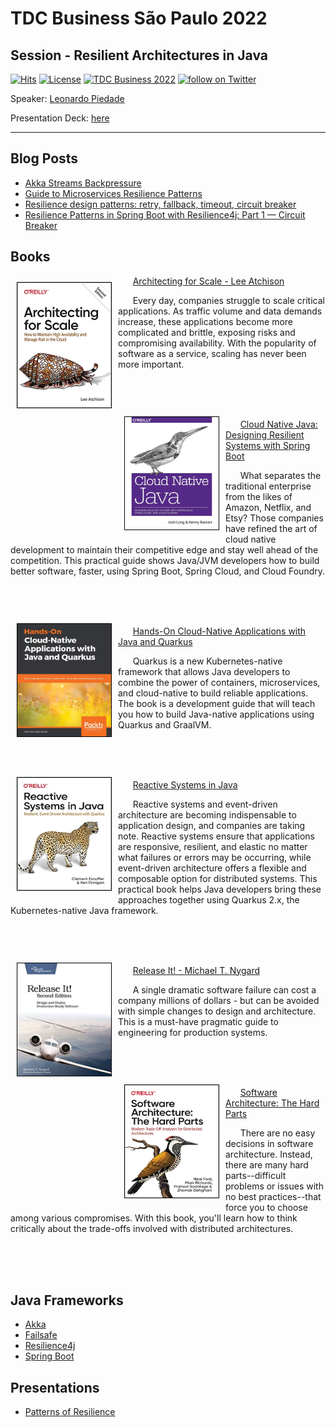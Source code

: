 # TDC Business São Paulo 2022
## Session - Resilient Architectures in Java

[![Hits](https://hits.seeyoufarm.com/api/count/incr/badge.svg?url=https%3A%2F%2Fgithub.com%2Flpiedade%2Ftdc-biz-java-2022&count_bg=%2379C83D&title_bg=%23555555&icon=&icon_color=%23E7E7E7&title=hits&edge_flat=false)](https://github.com/lpiedade/tdc-biz-java-2022)
[![License](https://img.shields.io/github/license/lpiedade/aws-summit-sp-arc201?title_bg=%23555555&icon=&icon_color=%23E7E7E7)](./LICENSE)
[![TDC Business 2022](https://img.shields.io/badge/tdc-business--2022-blue)](https://aws.amazon.com/pt/events/summits/sao-paulo/)
<a href="https://twitter.com/intent/follow?screen_name=leo_ap">
    <img src="https://img.shields.io/twitter/follow/leo_ap?style=social&logo=twitter" alt="follow on Twitter"></a>


Speaker: [Leonardo Piedade](https://bit.ly/linkedin-leoap)

Presentation Deck: [here](https://bit.ly/tdcsp-2022-deck)


---
## Blog Posts
* [Akka Streams Backpressure](https://blog.rockthejvm.com/akka-streams-backpressure/)
* [Guide to Microservices Resilience Patterns](https://www.jrebel.com/blog/microservices-resilience-patterns)
* [Resilience design patterns: retry, fallback, timeout, circuit breaker](https://blog.codecentric.de/en/2019/06/resilience-design-patterns-retry-fallback-timeout-circuit-breaker/)
* [Resilience Patterns in Spring Boot with Resilience4j: Part 1 — Circuit Breaker](https://medium.com/cloudnesil/resilience-patterns-in-spring-boot-with-resilience4j-part-1-circuit-breaker-5a49b6b1b100)

## Books

<img align="left" width="150" height="200" src="images/book_architecting_for_scale.jpg" style="margin:10px 10px 10px 10px; border: 1px solid black;">

&nbsp; &nbsp; &nbsp; [Architecting for Scale - Lee Atchison](https://www.amazon.com/Architecting-Scale-Maintain-Availability-Manage/dp/1492057177/)

&nbsp; &nbsp; &nbsp; Every day, companies struggle to scale critical applications. As traffic volume and data demands increase, these applications become more complicated and brittle, exposing risks and compromising availability. With the popularity of software as a service, scaling has never been more important.

<br>
<br>
<br>

<img align="left" width="150" height="180" src="images/book_cloud_native_java.jpg" style="margin:10px 10px 10px 10px; border: 1px solid black;">

&nbsp; &nbsp; &nbsp; [Cloud Native Java: Designing Resilient Systems with Spring Boot](https://www.amazon.com/Cloud-Native-Java-Designing-Resilient/dp/1449374646/)

&nbsp; &nbsp; &nbsp; What separates the traditional enterprise from the likes of Amazon, Netflix, and Etsy? Those companies have refined the art of cloud native development to maintain their competitive edge and stay well ahead of the competition. This practical guide shows Java/JVM developers how to build better software, faster, using Spring Boot, Spring Cloud, and Cloud Foundry.

<br>
<br>
<br>
<img align="left" width="150" height="180" src="images/book_cloud_native_applications_with_java.jpg" style="margin:10px 10px 10px 10px; border: 1px solid black;">

&nbsp; &nbsp; &nbsp; [Hands-On Cloud-Native Applications with Java and Quarkus](https://www.amazon.com/Hands-Cloud-Native-Applications-Quarkus-Kubernetes-native/dp/1838821473/)

&nbsp; &nbsp; &nbsp; Quarkus is a new Kubernetes-native framework that allows Java developers to combine the power of containers, microservices, and cloud-native to build reliable applications. The book is a development guide that will teach you how to build Java-native applications using Quarkus and GraalVM.

<br>
<br>
<br>

<img align="left" width="150" height="180" src="images/book_reactive_systems_in_java.jpg" style="margin:10px 10px 10px 10px; border: 1px solid black;">

&nbsp; &nbsp; &nbsp; [Reactive Systems in Java](https://www.amazon.com/Reactive-Systems-Java-Clement-Escoffier-ebook/dp/B09LKR8VSG/)

&nbsp; &nbsp; &nbsp; Reactive systems and event-driven architecture are becoming indispensable to application design, and companies are taking note. Reactive systems ensure that applications are responsive, resilient, and elastic no matter what failures or errors may be occurring, while event-driven architecture offers a flexible and composable option for distributed systems. This practical book helps Java developers bring these approaches together using Quarkus 2.x, the Kubernetes-native Java framework.

<br>
<br>
<br>

<img align="left" width="150" height="180" src="images/book_release_it.jpg" style="margin:10px 10px 10px 10px; border: 1px solid black;">

&nbsp; &nbsp; &nbsp; [Release It! - Michael T. Nygard](https://www.amazon.com/Release-Design-Deploy-Production-Ready-Software/dp/1680502395/)

&nbsp; &nbsp; &nbsp; A single dramatic software failure can cost a company millions of dollars - but can be avoided with simple changes to design and architecture. This is a must-have pragmatic guide to engineering for production systems.

<br>
<br>
<br>

<img align="left" width="150" height="180" src="images/book_software_architecture_the_hard_parts.jpg" style="margin:10px 10px 10px 10px; border: 1px solid black;">

&nbsp; &nbsp; &nbsp; [Software Architecture: The Hard Parts](https://www.amazon.com/Software-Architecture-Trade-Off-Distributed-Architectures/dp/1492086894/)

&nbsp; &nbsp; &nbsp; There are no easy decisions in software architecture. Instead, there are many hard parts--difficult problems or issues with no best practices--that force you to choose among various compromises. With this book, you'll learn how to think critically about the trade-offs involved with distributed architectures.

<br>
<br>
<br>

## Java Frameworks

* [Akka](https://akka.io/)
* [Failsafe](https://failsafe.dev/)
* [Resilience4j](https://resilience4j.readme.io/)
* [Spring Boot](https://spring.io/projects/spring-boot)

## Presentations
* [Patterns of Resilience](https://www.slideshare.net/ufried/patterns-of-resilience)



